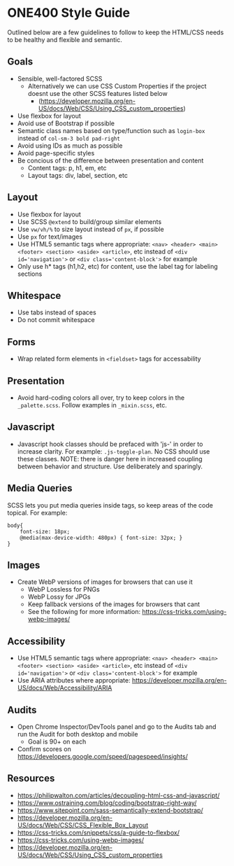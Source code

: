 # ONE400 Style Guide
Outlined below are a few guidelines to follow to keep the HTML/CSS needs to be healthy and flexible and semantic.

## Goals
- Sensible, well-factored SCSS
  - Alternatively we can use CSS Custom Properties if the project doesnt use the other SCSS features listed below
    - (https://developer.mozilla.org/en-US/docs/Web/CSS/Using_CSS_custom_properties)
- Use flexbox for layout
- Avoid use of Bootstrap if possible
- Semantic class names based on type/function such as `login-box` instead of `col-sm-3 bold pad-right`
- Avoid using IDs as much as possible
- Avoid page-specific styles
- Be concious of the difference between presentation and content
  - Content tags: p, h1, em, etc
  - Layout tags: div, label, section, etc

## Layout
- Use flexbox for layout
- Use SCSS `@extend` to build/group similar elements
- Use `vw/vh/%` to size layout instead of `px`, if possible
- Use `px` for text/images
- Use HTML5 semantic tags where appropriate:  `<nav> <header> <main> <footer> <section> <aside> <article>`, etc instead of `<div id='navigation'>` or `<div class='content-block'>` for example
- Only use h* tags (h1,h2, etc) for content, use the label tag for labeling sections

## Whitespace
- Use tabs instead of spaces
- Do not commit whitespace

## Forms
- Wrap related form elements in `<fieldset>` tags for accessability

## Presentation
- Avoid hard-coding colors all over, try to keep colors in the `_palette.scss`. Follow examples in `_mixin.scss`, etc.

## Javascript
- Javascript hook classes should be prefaced with 'js-' in order to increase clarity. For example: `.js-toggle-plan`. No CSS should use these classes. NOTE: there is danger here in increased coupling between behavior and structure. Use deliberately and sparingly.

## Media Queries
SCSS lets you put media queries inside tags, so keep areas of the code topical. For example:

    body{
        font-size: 18px;
        @media(max-device-width: 480px) { font-size: 32px; }
    }

## Images
- Create WebP versions of images for browsers that can use it
  - WebP Lossless for PNGs
  - WebP Lossy for JPGs
  - Keep fallback versions of the images for browsers that cant
  - See the following for more information: https://css-tricks.com/using-webp-images/

## Accessibility
- Use HTML5 semantic tags where appropriate:  `<nav> <header> <main> <footer> <section> <aside> <article>`, etc instead of `<div id='navigation'>` or `<div class='content-block'>` for example
- Use ARIA attributes where appropriate: https://developer.mozilla.org/en-US/docs/Web/Accessibility/ARIA

## Audits
- Open Chrome Inspector/DevTools panel and go to the Audits tab and run the Audit for both desktop and mobile
    - Goal is 90+ on each
- Confirm scores on https://developers.google.com/speed/pagespeed/insights/


## Resources
- https://philipwalton.com/articles/decoupling-html-css-and-javascript/
- https://www.ostraining.com/blog/coding/bootstrap-right-way/
- https://www.sitepoint.com/sass-semantically-extend-bootstrap/
- https://developer.mozilla.org/en-US/docs/Web/CSS/CSS_Flexible_Box_Layout
- https://css-tricks.com/snippets/css/a-guide-to-flexbox/
- https://css-tricks.com/using-webp-images/
- https://developer.mozilla.org/en-US/docs/Web/CSS/Using_CSS_custom_properties
